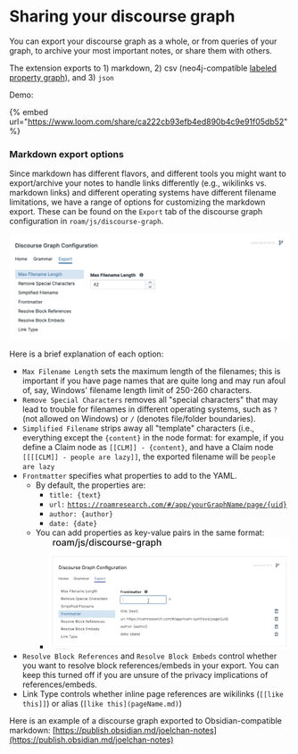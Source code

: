 # Sharing your discourse graph

You can export your discourse graph as a whole, or from queries of your graph, to archive your most important notes, or share them with others.

The extension exports to 1) markdown, 2) csv (neo4j-compatible [labeled property graph](https://neo4j.com/blog/rdf-triple-store-vs-labeled-property-graph-difference/)), and 3) `json`

Demo:

{% embed url="https://www.loom.com/share/ca222cb93efb4ed890b4c9e91f05db52" %}

### Markdown export options

Since markdown has different flavors, and different tools you might want to export/archive your notes to handle links differently (e.g., wikilinks vs. markdown links) and different operating systems have different filename limitations, we have a range of options for customizing the markdown export. These can be found on the `Export` tab of the discourse graph configuration in `roam/js/discourse-graph`.

![](<../.gitbook/assets/CleanShot 2022-08-10 at 10.03.33@2x.png>)

Here is a brief explanation of each option:

* `Max Filename Length` sets the maximum length of the filenames; this is important if you have page names that are quite long and may run afoul of, say, Windows' filename length limit of 250-260 characters.
* `Remove Special Characters` removes all "special characters" that may lead to trouble for filenames in different operating systems, such as `?` (not allowed on Windows) or `/` (denotes file/folder boundaries).
* `Simplified Filename` strips away all "template" characters (i.e., everything except the `{content}` in the node format: for example, if you define a Claim node as `[[CLM]] - {content}`, and have a Claim node `[[[[CLM]] - people are lazy]]`, the exported filename will be `people are lazy`
* `Frontmatter` specifies what properties to add to the YAML.&#x20;
  * By default, the properties are:
    * `title: {text}`
    * `url:` [`https://roamresearch.com/#/app/yourGraphName/page/{uid}`](https://roamresearch.com/#/app/roam-synthesis/page/{uid})
    * `author: {author}`
    * `date: {date}`
  * You can add properties as key-value pairs in the same format:
    * <img src="../.gitbook/assets/CleanShot 2022-08-10 at 10.11.22.gif" alt="" data-size="original">
* `Resolve Block References` and `Resolve Block Embeds` control whether you want to resolve block references/embeds in your export. You can keep this turned off if you are unsure of the privacy implications of references/embeds.
* Link Type controls whether inline page references are wikilinks (`[[like this]]`) or alias (`[like this](pageName.md)`)

Here is an example of a discourse graph exported to Obsidian-compatible markdown: [https://publish.obsidian.md/joelchan-notes](https://publish.obsidian.md/joelchan-notes)
